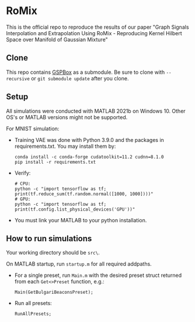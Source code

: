 # RoMix
This is the official repo to reproduce the results of our paper "Graph Signals Interpolation and Extrapolation Using RoMix - Reproducing Kernel Hilbert Space over Manifold of Gaussian Mixture"

## Clone
This repo contains [GSPBox](https://epfl-lts2.github.io/gspbox-html/) as a submodule. Be sure to clone with `--recursive` or ``git submodule update`` after you clone.

## Setup
All simulations were conducted with MATLAB 2021b on Windows 10. Other OS's or MATLAB versions might not be supported.

For MNIST simulation:
* Training VAE was done with Python 3.9.0 and the packages in requirements.txt. You may install them by:
  ```
  conda install -c conda-forge cudatoolkit=11.2 cudnn=8.1.0
  pip install -r requirements.txt
  ```
* Verify:
  ```
  # CPU:
  python -c "import tensorflow as tf; print(tf.reduce_sum(tf.random.normal([1000, 1000])))"
  # GPU:
  python -c "import tensorflow as tf; print(tf.config.list_physical_devices('GPU'))"
  ```
* You must link your MATLAB to your python installation.

  
## How to run simulations
Your working directory should be `src\`. 

On MATLAB startup, run `startup.m` for all required addpaths.

* For a single preset, run `Main.m` with the desired preset struct returned from each `Get<>Preset` function, e.g.:
  ```
  Main(GetBulgariBeaconsPreset);
  ```
* Run all presets:
   ```
   RunAllPresets;
   ```
